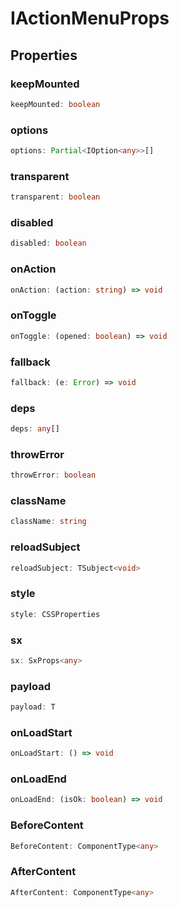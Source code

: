# IActionMenuProps

## Properties

### keepMounted

```ts
keepMounted: boolean
```

### options

```ts
options: Partial<IOption<any>>[]
```

### transparent

```ts
transparent: boolean
```

### disabled

```ts
disabled: boolean
```

### onAction

```ts
onAction: (action: string) => void
```

### onToggle

```ts
onToggle: (opened: boolean) => void
```

### fallback

```ts
fallback: (e: Error) => void
```

### deps

```ts
deps: any[]
```

### throwError

```ts
throwError: boolean
```

### className

```ts
className: string
```

### reloadSubject

```ts
reloadSubject: TSubject<void>
```

### style

```ts
style: CSSProperties
```

### sx

```ts
sx: SxProps<any>
```

### payload

```ts
payload: T
```

### onLoadStart

```ts
onLoadStart: () => void
```

### onLoadEnd

```ts
onLoadEnd: (isOk: boolean) => void
```

### BeforeContent

```ts
BeforeContent: ComponentType<any>
```

### AfterContent

```ts
AfterContent: ComponentType<any>
```
